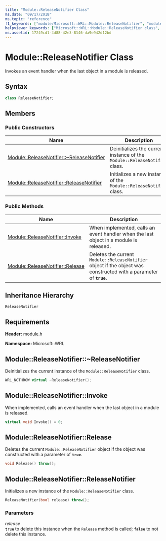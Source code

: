 ```yaml
---
title: "Module::ReleaseNotifier Class"
ms.date: "09/17/2018"
ms.topic: "reference"
f1_keywords: ["module/Microsoft::WRL::Module::ReleaseNotifier", "module/Microsoft::WRL::Module::ReleaseNotifier::~ReleaseNotifier", "module/Microsoft::WRL::Module::ReleaseNotifier::Invoke", "module/Microsoft::WRL::Module::ReleaseNotifier::Release", "module/Microsoft::WRL::Module::ReleaseNotifier::ReleaseNotifier"]
helpviewer_keywords: ["Microsoft::WRL::Module::ReleaseNotifier class", "Microsoft::WRL::Module::ReleaseNotifier::~ReleaseNotifier, destructor", "Microsoft::WRL::Module::ReleaseNotifier::Invoke method", "Microsoft::WRL::Module::ReleaseNotifier::Release method", "Microsoft::WRL::Module::ReleaseNotifier::ReleaseNotifier, constructor"]
ms.assetid: 17249cd1-4d88-42e3-8146-da9e942d12bd
---
```

# Module::ReleaseNotifier Class

Invokes an event handler when the last object in a module is released.

## Syntax

```cpp
class ReleaseNotifier;
```

## Members

### Public Constructors

Name                                                                                | Description
----------------------------------------------------------------------------------- | --------------------------------------------------------------------------
[Module::ReleaseNotifier::~ReleaseNotifier](#releasenotifier-tilde-releasenotifier) | Deinitializes the current instance of the `Module::ReleaseNotifier` class.
[Module::ReleaseNotifier::ReleaseNotifier](#releasenotifier-releasenotifier)        | Initializes a new instance of the `Module::ReleaseNotifier` class.

### Public Methods

Name                                                         | Description
------------------------------------------------------------ | --------------------------------------------------------------------------------------------------------------
[Module::ReleaseNotifier::Invoke](#releasenotifier-invoke)   | When implemented, calls an event handler when the last object in a module is released.
[Module::ReleaseNotifier::Release](#releasenotifier-release) | Deletes the current `Module::ReleaseNotifier` object if the object was constructed with a parameter of **`true`**.

## Inheritance Hierarchy

`ReleaseNotifier`

## Requirements

**Header:** module.h

**Namespace:** Microsoft::WRL

## <a name="releasenotifier-tilde-releasenotifier"></a> Module::ReleaseNotifier::~ReleaseNotifier

Deinitializes the current instance of the `Module::ReleaseNotifier` class.

```cpp
WRL_NOTHROW virtual ~ReleaseNotifier();
```

## <a name="releasenotifier-invoke"></a> Module::ReleaseNotifier::Invoke

When implemented, calls an event handler when the last object in a module is released.

```cpp
virtual void Invoke() = 0;
```

## <a name="releasenotifier-release"></a> Module::ReleaseNotifier::Release

Deletes the current `Module::ReleaseNotifier` object if the object was constructed with a parameter of **`true`**.

```cpp
void Release() throw();
```

## <a name="releasenotifier-releasenotifier"></a> Module::ReleaseNotifier::ReleaseNotifier

Initializes a new instance of the `Module::ReleaseNotifier` class.

```cpp
ReleaseNotifier(bool release) throw();
```

### Parameters

*release*<br/>
**`true`** to delete this instance when the `Release` method is called; **`false`** to not delete this instance.
